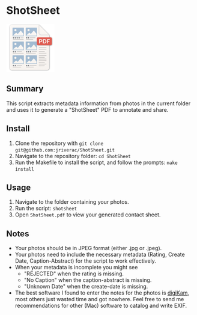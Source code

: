 # ShotSheet

<img src="media/ShotSheet.png" alt="ShotSheet" width="128"/>

## Summary

This script extracts metadata information from photos in the current folder and uses it to generate a "ShotSheet" PDF to annotate and share.

## Install

1. Clone the repository with `git clone git@github.com:jriverac/ShotSheet.git`
2. Navigate to the repository folder:
   `cd ShotSheet`
3. Run the Makefile to install the script, and follow the prompts:
   `make install`

## Usage

1. Navigate to the folder containing your photos.
2. Run the script:
   `shotsheet`
3. Open `ShotSheet.pdf` to view your generated contact sheet.

## Notes

- Your photos should be in JPEG format (either .jpg or .jpeg).
- Your photos need to include the necessary metadata (Rating, Create Date, Caption-Abstract) for the script to work effectively.
- When your metadata is incomplete you might see
  - "REJECTED" when the rating is missing.
  - "No Caption" when the caption-abstract is missing.
  - "Unknown Date" when the create-date is missing.
- The best software I found to enter the notes for the photos is [digiKam](https://www.digikam.org), most others just wasted time and got nowhere. Feel free to send me recommendations for other (Mac) software to catalog and write EXIF.
